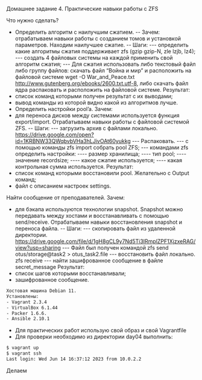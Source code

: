 Домашнее задание 4. Практические навыки работы с ZFS

Что нужно сделать?

- Определить алгоритм с наилучшим сжатием.
-- Зачем: отрабатываем навыки работы с созданием томов и установкой параметров. Находим наилучшее сжатие.
-- Шаги:
--- определить какие алгоритмы сжатия поддерживает zfs (gzip gzip-N, zle lzjb, lz4);
--- создать 4 файловых системы на каждой применить свой алгоритм сжатия;
--- Для сжатия использовать либо текстовый файл либо группу файлов:
скачать файл “Война и мир” и расположить на файловой системе wget -O War_and_Peace.txt http://www.gutenberg.org/ebooks/2600.txt.utf-8, либо скачать файл ядра распаковать и расположить на файловой системе.
Результат:
- список команд которыми получен результат с их выводами;
- вывод команды из которой видно какой из алгоритмов лучше.
- Определить настройки pool’a.
Зачем: 
- для переноса дисков между системами используется функция export/import. Отрабатываем навыки работы с файловой системой ZFS.
-- Шаги:
--- загрузить архив с файлами локально. https://drive.google.com/open?id=1KRBNW33QWqbvbVHa3hLJivOAt60yukkg
--- Распаковать.
--- с помощью команды zfs import собрать pool ZFS;
--- командами zfs определить настройки:
---- размер хранилища;
---- тип pool;
---- значение recordsize;
---- какое сжатие используется;
---- какая контрольная сумма используется.
Результат:
- список команд которыми восстановили pool. Желательно с Output команд;
- файл с описанием настроек settings.

Найти сообщение от преподавателей.
Зачем: 
- для бэкапа используются технологии snapshot. Snapshot можно передавать между хостами и восстанавливать с помощью send/receive. Отрабатываем навыки восстановления snapshot и переноса файла.
-- Шаги:
--- скопировать файл из удаленной директории. https://drive.google.com/file/d/1gH8gCL9y7Nd5Ti3IRmplZPF1XjzxeRAG/view?usp=sharing
--- Файл был получен командой zfs send otus/storage@task2 > otus_task2.file
--- восстановить файл локально. zfs receive
--- найти зашифрованное сообщение в файле secret_message
Результат:
- список шагов которыми восстанавливали;
- зашифрованное сообщение.
  
```bash
Хостовая машина Debian 11.
Установлены: 
- Vagrant 2.3.4
- VirtualBox 6.1.44
- Packer 1.6.6.
- Ansible 2.10.1
```
- Для практических работ использую свой образ и свой Vagrantfile
- Для проверки необходимо из директории day04 выполнить:
```bash
$ vagrant up
$ vagrant ssh
Last login: Wed Jun 14 16:37:12 2023 from 10.0.2.2
```
Делаем
```bash
```
